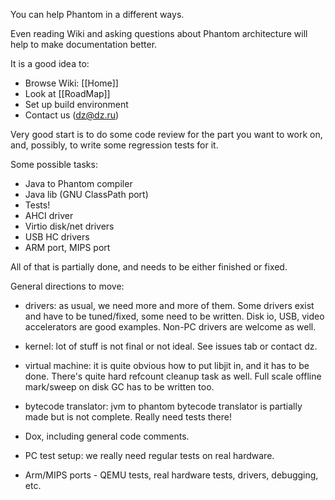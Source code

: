 You can help Phantom in a different ways.

Even reading Wiki and asking questions about Phantom architecture will help to make documentation better.

It is a good idea to:

* Browse Wiki: [[Home]]
* Look at [[RoadMap]]
* Set up build environment
* Contact us (dz@dz.ru)

Very good start is to do some code review for the part you want to work on, and, possibly, to write some regression tests for it.

Some possible tasks:

  * Java to Phantom compiler
  * Java lib (GNU ClassPath port)
  * Tests!
  * AHCI driver
  * Virtio disk/net drivers
  * USB HC drivers
  * ARM port, MIPS port

All of that is partially done, and needs to be either finished or fixed.

General directions to move:

  * drivers: as usual, we need more and more of them. Some drivers exist and have to be tuned/fixed, some need to be written. Disk io, USB, video accelerators are good examples. Non-PC drivers are welcome as well.

  * kernel: lot of stuff is not final or not ideal. See issues tab or contact dz.

  * virtual machine: it is quite obvious how to put libjit in, and it has to be done. There's quite hard refcount cleanup task as well. Full scale offline mark/sweep on disk GC has to be written too.

  * bytecode translator: jvm to phantom bytecode translator is partially made but is not complete. Really need tests there!

  * Dox, including general code comments.

  * PC test setup: we really need regular tests on real hardware.

  * Arm/MIPS ports - QEMU tests, real hardware tests, drivers, debugging, etc.